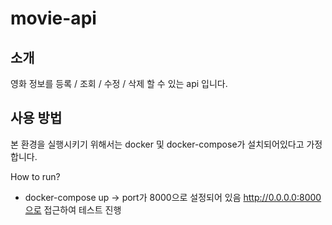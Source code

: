 # movie-api
## 소개
영화 정보를 등록 / 조회 / 수정 / 삭제 할 수 있는 api 입니다.
  
## 사용 방법
본 환경을 실행시키기 위해서는 docker 및 docker-compose가 설치되어있다고 가정합니다.

How to run?
 - docker-compose up
  -> port가 8000으로 설정되어 있음
     http://0.0.0.0:8000으로 접근하여 테스트 진행
